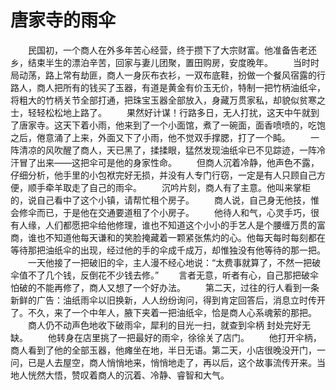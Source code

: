 # 唐家寺的雨伞
　　民国初，一个商人在外多年苦心经营，终于攒下了大宗财富。他准备告老还乡，结束半生的漂泊辛苦，回家与妻儿团聚，置田购房，安度晚年。 
　　当时时局动荡，路上常有劫匪，商人一身灰布衣衫，一双布底鞋，扮做一个餐风宿露的行路人，商人把所有的钱买了玉器，有道是黄金有价玉无价，特制一把竹柄油纸伞，将粗大的竹柄关节全部打通，把珠宝玉器全部放入，身藏万贯家私，却貌似贫寒之士，轻轻松松地上路了。 
　　果然好计谋！行路多日，无人打扰，这天中午就到了唐家寺。这天下着小雨，他来到了一个小面馆，煮了一碗面，面香喷喷的，吃饱之后，倦意涌了上来，外面又下了小雨，他不觉双手撑腮，打了一个盹。 
　　一阵清凉的风吹醒了商人，天已黑了，揉揉眼，猛然发现油纸伞已不见踪迹，一阵冷汗冒了出来——这把伞可是他的身家性命。 
　　但商人沉着冷静，他声色不露，仔细分析，他手里的小包袱完好无损，并没有人专门行窃，一定是有人只顾自己方便，顺手牵羊取走了自己的雨伞。 
　　沉吟片刻，商人有了主意。他叫来掌柜的，说自己看中了这个小镇，请帮忙租个房子。 
　　商人说，自己身无他技，惟会修伞而已，于是他在交通要道租了个小房子。 
　　他待人和气，心灵手巧，很有人缘，人们都愿把伞给他修理，谁也不知道这个小小的手艺人是个腰缠万贯的富商，谁也不知道他每天谦和的笑脸掩藏着一颗紧张焦灼的心。他每天每时每刻都在等待那把油纸伞的出现，经过他的手的伞成千成万，却惟独没有他等待的那一把。 
　　一天他接了一把破旧的伞，主人漫不经心地说：“太费事就算了，不然一把破伞值不了几个钱，反倒花不少钱去修。” 
　　言者无意，听者有心，自己那把破伞怕破的不能再修了，商人又想了一个好办法。 
　　第二天，过往的行人看到一条新鲜的广告：油纸雨伞以旧换新，人人纷纷询问，得到肯定回答后，消息立时传开了。不久，来了一个中年人，腋下夹着一把油纸伞，恰是商人心系魂萦的那把。 
　　商人仍不动声色地收下破雨伞，犀利的目光一扫，就查到伞柄 封处完好无缺。 
　　他转身在店里挑了一把最好的雨伞，徐徐关了店门。 
　　他打开伞柄，商人看到了他的全部玉器，他瘫坐在地，半日无语。第二天，小店很晚没开门，一问，已是人去屋空，商人悄悄地来，悄悄地走了，再以后，这个故事流传开来。当地人恍然大悟，赞叹着商人的沉着、冷静、睿智和大气。
 